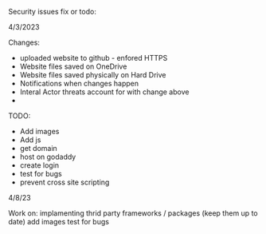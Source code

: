Security issues fix or todo:

4/3/2023

Changes:
- uploaded website to github - enfored HTTPS
- Website files saved on OneDrive
- Website files saved physically on Hard Drive
- Notifications when changes happen
- Interal Actor threats account for with change above
- 

TODO:
- Add images
- Add js
- get domain
- host on godaddy
- create login
- test for bugs
- prevent cross site scripting


4/8/23

Work on:
implamenting thrid party frameworks / packages (keep them up to date)
add images
test for bugs
